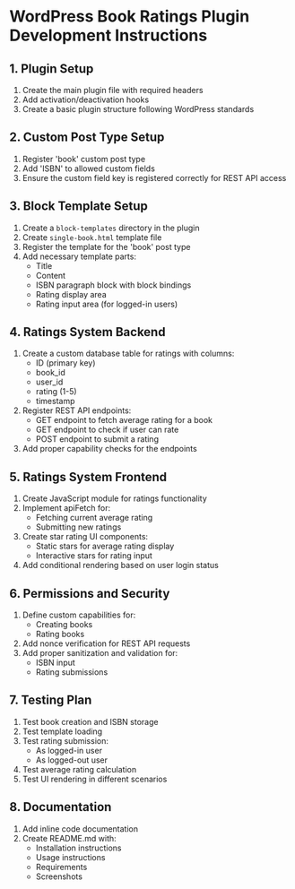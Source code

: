 # WordPress Book Ratings Plugin Development Instructions

## 1. Plugin Setup
1. Create the main plugin file with required headers
2. Add activation/deactivation hooks
3. Create a basic plugin structure following WordPress standards

## 2. Custom Post Type Setup
1. Register 'book' custom post type
2. Add 'ISBN' to allowed custom fields
3. Ensure the custom field key is registered correctly for REST API access

## 3. Block Template Setup
1. Create a `block-templates` directory in the plugin
2. Create `single-book.html` template file
3. Register the template for the 'book' post type
4. Add necessary template parts:
   - Title
   - Content
   - ISBN paragraph block with block bindings
   - Rating display area
   - Rating input area (for logged-in users)

## 4. Ratings System Backend
1. Create a custom database table for ratings with columns:
   - ID (primary key)
   - book_id
   - user_id
   - rating (1-5)
   - timestamp
2. Register REST API endpoints:
   - GET endpoint to fetch average rating for a book
   - GET endpoint to check if user can rate
   - POST endpoint to submit a rating
3. Add proper capability checks for the endpoints

## 5. Ratings System Frontend
1. Create JavaScript module for ratings functionality
2. Implement apiFetch for:
   - Fetching current average rating
   - Submitting new ratings
3. Create star rating UI components:
   - Static stars for average rating display
   - Interactive stars for rating input
4. Add conditional rendering based on user login status

## 6. Permissions and Security
1. Define custom capabilities for:
   - Creating books
   - Rating books
2. Add nonce verification for REST API requests
3. Add proper sanitization and validation for:
   - ISBN input
   - Rating submissions

## 7. Testing Plan
1. Test book creation and ISBN storage
2. Test template loading
3. Test rating submission:
   - As logged-in user
   - As logged-out user
4. Test average rating calculation
5. Test UI rendering in different scenarios

## 8. Documentation
1. Add inline code documentation
2. Create README.md with:
   - Installation instructions
   - Usage instructions
   - Requirements
   - Screenshots 
